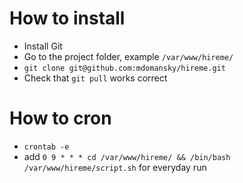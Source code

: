 # How to install
* Install Git 
* Go to the project folder, example `/var/www/hireme/`
* `git clone git@github.com:mdomansky/hireme.git`
* Check that `git pull` works correct

# How to cron
* `crontab -e`
* add `0 9 * * * cd /var/www/hireme/ && /bin/bash /var/www/hireme/script.sh` for everyday run
